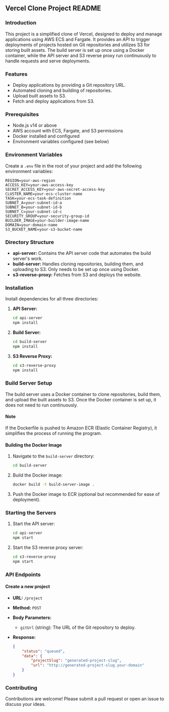 ## Vercel Clone Project README

### Introduction
This project is a simplified clone of Vercel, designed to deploy and manage applications using AWS ECS and Fargate. It provides an API to trigger deployments of projects hosted on Git repositories and utilizes S3 for storing built assets. The build server is set up once using a Docker container, while the API server and S3 reverse proxy run continuously to handle requests and serve deployments.

### Features
- Deploy applications by providing a Git repository URL.
- Automated cloning and building of repositories.
- Upload built assets to S3.
- Fetch and deploy applications from S3.

### Prerequisites
- Node.js v14 or above
- AWS account with ECS, Fargate, and S3 permissions
- Docker installed and configured
- Environment variables configured (see below)

### Environment Variables
Create a `.env` file in the root of your project and add the following environment variables:

```plaintext
REGION=your-aws-region
ACCESS_KEY=your-aws-access-key
SECRET_ACCESS_KEY=your-aws-secret-access-key
CLUSTER_NAME=your-ecs-cluster-name
TASK=your-ecs-task-definition
SUBNET_A=your-subnet-id-a
SUBNET_B=your-subnet-id-b
SUBNET_C=your-subnet-id-c
SECURITY_GROUP=your-security-group-id
BUILDER_IMAGE=your-builder-image-name
DOMAIN=your-domain-name
S3_BUCKET_NAME=your-s3-bucket-name
```

### Directory Structure

- **api-server:** Contains the API server code that automates the build server's work.
- **build-server:** Handles cloning repositories, building them, and uploading to S3. Only needs to be set up once using Docker.
- **s3-reverse-proxy:** Fetches from S3 and deploys the website.

### Installation

Install dependencies for all three directories:

1. **API Server:**
   ```bash
   cd api-server
   npm install
   ```

2. **Build Server:**
   ```bash
   cd build-server
   npm install
   ```

3. **S3 Reverse Proxy:**
   ```bash
   cd s3-reverse-proxy
   npm install
   ```

### Build Server Setup

The build server uses a Docker container to clone repositories, build them, and upload the built assets to S3. Once the Docker container is set up, it does not need to run continuously.

#### Note
If the Dockerfile is pushed to Amazon ECR (Elastic Container Registry), it simplifies the process of running the program.

#### Building the Docker Image

1. Navigate to the `build-server` directory:
   ```bash
   cd build-server
   ```

2. Build the Docker image:
   ```bash
   docker build -t build-server-image .
   ```

3. Push the Docker image to ECR (optional but recommended for ease of deployment).

### Starting the Servers

1. Start the API server:
   ```bash
   cd api-server
   npm start
   ```

2. Start the S3 reverse proxy server:
   ```bash
   cd s3-reverse-proxy
   npm start
   ```

### API Endpoints

#### Create a new project

- **URL:** `/project`
- **Method:** `POST`
- **Body Parameters:**
  - `gitUrl` (string): The URL of the Git repository to deploy.

- **Response:**
  ```json
  {
      "status": "queued",
      "data": {
          "projectSlug": "generated-project-slug",
          "url": "http://generated-project-slug.your-domain"
      }
  }
  ```

### Contributing
Contributions are welcome! Please submit a pull request or open an issue to discuss your ideas.
